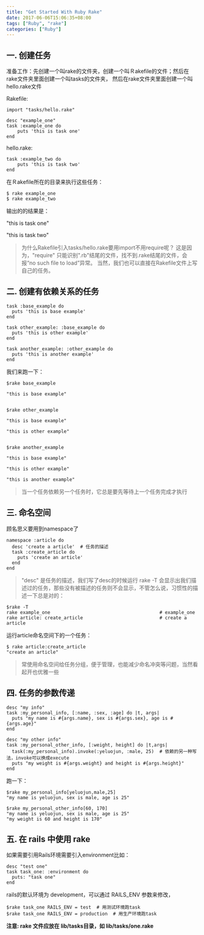 ```yaml
---
title: "Get Started With Ruby Rake"
date: 2017-06-06T15:06:35+08:00
tags: ["Ruby", "rake"]
categories: ["Ruby"]
---
```



## 一. 创建任务
准备工作：先创建一个叫rake的文件夹，创建一个叫Ｒakefile的文件；然后在rake文件夹里面创建一个叫tasks的文件夹，
然后在rake文件夹里面创建一个叫hello.rake文件

<!-- more -->
Rakefile:

```
import "tasks/hello.rake"

desc "example_one"
task :example_one do
    puts 'this is task one'
end

```

hello.rake:

```
task :example_two do
    puts 'this is task two'
end

```

在Ｒakefile所在的目录来执行这些任务：
```
$ rake example_one
$ rake example_two

```

输出的的结果是：

"this is task one"

"this is task two"

> 为什么Rakefile引入tasks/hello.rake要用import不用require呢？
这是因为，"require" 只能识别".rb"结尾的文件，找不到.rake结尾的文件，会报“no such file to load”异常。
当然，我们也可以直接在Rakefile文件上写自己的任务。

## 二. 创建有依赖关系的任务

```
task :base_example do
  puts 'this is base example'
end

task other_example: :base_example do
  puts 'this is other example'
end

task another_example: :other_example do
  puts 'this is another example'
end
```

我们来跑一下：

```
$rake base_example

"this is base example"


$rake other_example

"this is base example"

"this is other example"


$rake another_example

"this is base example"

"this is other example"

"this is another example"

```

> 当一个任务依赖另一个任务时，它总是要先等待上一个任务完成才执行

## 三. 命名空间

顾名思义要用到namespace了

```
namespace :article do
  desc 'create a article'  # 任务的描述
  task :create_article do
    puts 'create an article'
  end
end

```


>"desc" 是任务的描述，我们写了desc的时候运行 rake -T 会显示出我们描述过的任务，那些没有被描述的任务则不会显示，不管怎么说，习惯性的描述一下总是对的：

```
$rake -T
rake example_one                                        # example_one
rake article: create_article                            # create a article

```

运行article命名空间下的一个任务：
```
$ rake article:create_article
"create an article"
```

> 常使用命名空间给任务分组，便于管理，也能减少命名冲突等问题，当然看起开也优雅一些

## 四. 任务的参数传递

```
desc "my info"
task :my_personal_info, [:name, :sex, :age] do |t, args|
  puts "my name is #{args.name}, sex is #{args.sex}, age is #{args.age}"
end

desc "my other info"
task :my_personal_other_info, [:weight, height] do |t,args|
  task(:my_personal_info).invoke(:yeluojun, :male, 25)  # 依赖的另一种写法，invoke可以换成execute
  puts "my weight is #{args.weight} and height is #{args.height}"
end
```

跑一下：

```
$rake my_personal_info[yeluojun,male,25]
"my name is yeluojun, sex is male, age is 25"

$rake my_personal_other_info[60, 170]
"my name is yeluojun, sex is male, age is 25"
"my weight is 60 and height is 170"
```

## 五. 在 rails 中使用 rake

如果需要引用Rails环境需要引入environment比如：

```
desc "test one"
task task_one: :environment do
  puts: "task one"
end
```
rails的默认环境为 development，可以通过 RAILS_ENV 参数来修改，

```
$rake task_one RAILS_ENV = test  # 用测试环境跑task
$rake task_one RAILS_ENV = production  # 用生产环境跑task
```

__注意: rake 文件应放在 lib/tasks目录，如 lib/tasks/one.rake__
